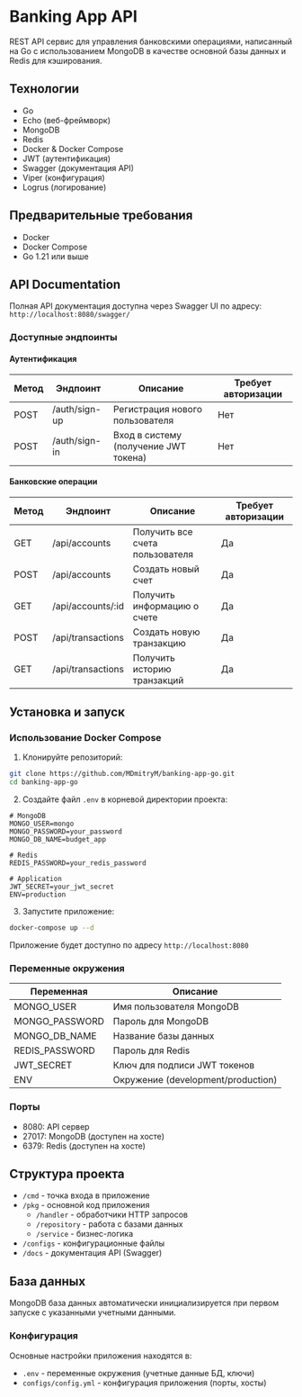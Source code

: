 # Banking App API

REST API сервис для управления банковскими операциями, написанный на Go с использованием MongoDB в качестве основной базы данных и Redis для кэширования.

## Технологии

- Go
- Echo (веб-фреймворк)
- MongoDB
- Redis
- Docker & Docker Compose
- JWT (аутентификация)
- Swagger (документация API)
- Viper (конфигурация)
- Logrus (логирование)

## Предварительные требования

- Docker
- Docker Compose
- Go 1.21 или выше

## API Documentation

Полная API документация доступна через Swagger UI по адресу: `http://localhost:8080/swagger/`

### Доступные эндпоинты
#### Аутентификация

| Метод | Эндпоинт      | Описание                    | Требует авторизации |
|-------|---------------|----------------------------|-------------------|
| POST  | /auth/sign-up | Регистрация нового пользователя | Нет |
| POST  | /auth/sign-in | Вход в систему (получение JWT токена) | Нет |

#### Банковские операции

| Метод | Эндпоинт      | Описание                    | Требует авторизации |
|-------|---------------|----------------------------|-------------------|
| GET   | /api/accounts    | Получить все счета пользователя | Да |
| POST  | /api/accounts    | Создать новый счет        | Да |
| GET   | /api/accounts/:id | Получить информацию о счете | Да |
| POST  | /api/transactions | Создать новую транзакцию   | Да |
| GET   | /api/transactions | Получить историю транзакций | Да |

## Установка и запуск

### Использование Docker Compose

1. Клонируйте репозиторий:
```bash
git clone https://github.com/MDmitryM/banking-app-go.git
cd banking-app-go
```

2. Создайте файл `.env` в корневой директории проекта:
```env
# MongoDB
MONGO_USER=mongo
MONGO_PASSWORD=your_password
MONGO_DB_NAME=budget_app

# Redis
REDIS_PASSWORD=your_redis_password

# Application
JWT_SECRET=your_jwt_secret
ENV=production
```

3. Запустите приложение:
```bash
docker-compose up --d
```

Приложение будет доступно по адресу `http://localhost:8080`

### Переменные окружения

| Переменная    | Описание                           |
|---------------|------------------------------------|
| MONGO_USER    | Имя пользователя MongoDB           |
| MONGO_PASSWORD| Пароль для MongoDB                 |
| MONGO_DB_NAME | Название базы данных               |
| REDIS_PASSWORD| Пароль для Redis                   |
| JWT_SECRET    | Ключ для подписи JWT токенов       |
| ENV           | Окружение (development/production) |

### Порты

- 8080: API сервер
- 27017: MongoDB (доступен на хосте)
- 6379: Redis (доступен на хосте)

## Структура проекта

- `/cmd` - точка входа в приложение
- `/pkg` - основной код приложения
  - `/handler` - обработчики HTTP запросов
  - `/repository` - работа с базами данных
  - `/service` - бизнес-логика
- `/configs` - конфигурационные файлы
- `/docs` - документация API (Swagger)

## База данных

MongoDB база данных автоматически инициализируется при первом запуске с указанными учетными данными.

### Конфигурация

Основные настройки приложения находятся в:
- `.env` - переменные окружения (учетные данные БД, ключи)
- `configs/config.yml` - конфигурация приложения (порты, хосты)
